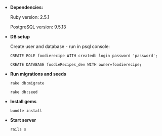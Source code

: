 * **Dependencies:**

  Ruby version: 2.5.1

  PostgreSQL version: 9.5.13

* **DB setup**


  Create user and database - run in psql console:


  `CREATE ROLE foodierecipe WITH createdb login password 'password';`


  `CREATE DATABASE foodieRecipes_dev WITH owner=foodierecipe;`

* **Run migrations and seeds**


  `rake db:migrate`


  `rake db:seed`


* **Install gems**


  `bundle install`


* **Start server**


  `rails s`
